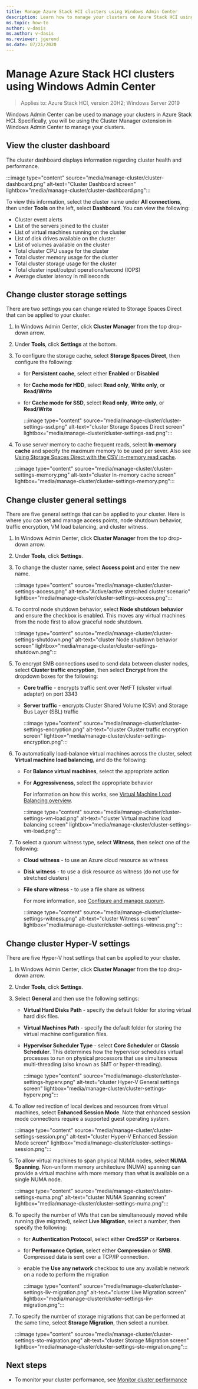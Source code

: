 ```yaml
---
title: Manage Azure Stack HCI clusters using Windows Admin Center
description: Learn how to manage your clusters on Azure Stack HCI using Windows Admin Center.
ms.topic: how-to
author: v-dasis
ms.author: v-dasis
ms.reviewer: jgerend
ms.date: 07/21/2020
---
```


# Manage Azure Stack HCI clusters using Windows Admin Center

> Applies to: Azure Stack HCI, version 20H2; Windows Server 2019

Windows Admin Center can be used to manage your clusters in Azure Stack HCI. Specifically, you will be using the Cluster Manager extension in Windows Admin Center to manage your clusters.

## View the cluster dashboard

The cluster dashboard displays information regarding cluster health and performance.

:::image type="content" source="media/manage-cluster/cluster-dashboard.png" alt-text="Cluster Dashboard screen" lightbox="media/manage-cluster/cluster-dashboard.png":::

To view this information, select the cluster name under **All connections**, then under **Tools** on the left, select **Dashboard**. You can view the following:

- Cluster event alerts
- List of the servers joined to the cluster
- List of virtual machines running on the cluster
- List of disk drives available on the cluster
- List of volumes available on the cluster
- Total cluster CPU usage for the cluster
- Total cluster memory usage for the cluster
- Total cluster storage usage for the cluster
- Total cluster input/output operations/second (IOPS)
- Average cluster latency in milliseconds

## Change cluster storage settings

There are two settings you can change related to Storage Spaces Direct that can be applied to your cluster.

1. In Windows Admin Center, click **Cluster Manager** from the top drop-down arrow.
1. Under **Tools**, click **Settings** at the bottom.
1. To configure the storage cache, select **Storage Spaces Direct**, then configure the following:

   - for **Persistent cache**, select either **Enabled** or **Disabled**

   - for **Cache mode for HDD**, select **Read only**, **Write only**, or **Read/Write**

   - for **Cache mode for SSD**, select **Read only**, **Write only**, or **Read/Write**

        :::image type="content" source="media/manage-cluster/cluster-settings-ssd.png" alt-text="cluster Storage Spaces Direct screen" lightbox="media/manage-cluster/cluster-settings-ssd.png":::

1. To use server memory to cache frequent reads, select **In-memory cache** and specify the maximum memory to be used per sever. Also see [Using Storage Spaces Direct with the CSV in-memory read cache](https://docs.microsoft.com/windows-server/storage/storage-spaces/csv-cache).

    :::image type="content" source="media/manage-cluster/cluster-settings-memory.png" alt-text="cluster In-memory cache screen" lightbox="media/manage-cluster/cluster-settings-memory.png":::

## Change cluster general settings

There are five general settings that can be applied to your cluster. Here is where you can set and manage access points, node shutdown behavior, traffic encryption, VM load balancing, and cluster witness.

1. In Windows Admin Center, click **Cluster Manager** from the top drop-down arrow.
1. Under **Tools**, click **Settings**.
1. To change the cluster name, select **Access point** and enter the new name.

    :::image type="content" source="media/manage-cluster/cluster-settings-access.png" alt-text="Active/active stretched cluster scenario" lightbox="media/manage-cluster/cluster-settings-access.png":::

1. To control node shutdown behavior, select **Node shutdown behavior** and ensure the checkbox is enabled. This moves any virtual machines from the node first to allow graceful node shutdown.

    :::image type="content" source="media/manage-cluster/cluster-settings-shutdown.png" alt-text="cluster Node shutdown behavior screen" lightbox="media/manage-cluster/cluster-settings-shutdown.png":::

1. To encrypt SMB connections used to send data between cluster nodes, select **Cluster traffic encryption**, then select **Encrypt** from the dropdown boxes for the following:

   - **Core traffic** - encrypts traffic sent over NetFT (cluster virtual adapter) on port 3343

   - **Server traffic** - encrypts Cluster Shared Volume (CSV) and Storage Bus Layer (SBL) traffic

        :::image type="content" source="media/manage-cluster/cluster-settings-encryption.png" alt-text="cluster Cluster traffic encryption screen" lightbox="media/manage-cluster/cluster-settings-encryption.png":::

1. To automatically load-balance virtual machines across the cluster, select **Virtual machine load balancing**, and do the following:

   - For **Balance virtual machines**, select the appropriate action
   - For **Aggressiveness**, select the appropriate behavior

     For information on how this works, see [Virtual Machine Load Balancing overview](https://docs.microsoft.com/windows-server/failover-clustering/vm-load-balancing-overview).

        :::image type="content" source="media/manage-cluster/cluster-settings-vm-load.png" alt-text="cluster Virtual machine load balancing screen" lightbox="media/manage-cluster/cluster-settings-vm-load.png":::

1. To select a quorum witness type, select **Witness**, then select one of the following:

   - **Cloud witness** - to use an Azure cloud resource as witness
   - **Disk witness** - to use a disk resource as witness (do not use for stretched clusters)
   - **File share witness** - to use a file share as witness

        For more information, see [Configure and manage quorum](https://docs.microsoft.com/windows-server/failover-clustering/manage-cluster-quorum).

        :::image type="content" source="media/manage-cluster/cluster-settings-witness.png" alt-text="cluster Witness screen" lightbox="media/manage-cluster/cluster-settings-witness.png":::

## Change cluster Hyper-V settings

There are five Hyper-V host settings that can be applied to your cluster.

1. In Windows Admin Center, click **Cluster Manager** from the top drop-down arrow.
1. Under **Tools**, click **Settings**.
1. Select **General** and then use the following settings:

   - **Virtual Hard Disks Path** - specify the default folder for storing virtual hard disk files.

   - **Virtual Machines Path** - specify the default folder for storing the virtual machine configuration files.

   - **Hypervisor Scheduler Type** - select **Core Scheduler** or **Classic Scheduler**. This determines how the hypervisor schedules virtual processes to run on physical processors that use simultaneous multi-threading (also known as SMT or hyper-threading).

        :::image type="content" source="media/manage-cluster/cluster-settings-hyperv.png" alt-text="cluster Hyper-V General settings  screen" lightbox="media/manage-cluster/cluster-settings-hyperv.png":::

1. To allow redirection of local devices and resources from virtual machines, select **Enhanced Session Mode**. Note that enhanced session mode connections require a supported guest operating system.

    :::image type="content" source="media/manage-cluster/cluster-settings-session.png" alt-text="cluster Hyper-V Enhanced Session Mode screen" lightbox="media/manage-cluster/cluster-settings-session.png":::

1. To allow virtual machines to span physical NUMA nodes, select **NUMA Spanning**. Non-uniform memory architecture (NUMA) spanning can provide a virtual machine with more memory than what is available on a single NUMA node.

    :::image type="content" source="media/manage-cluster/cluster-settings-numa.png" alt-text="cluster NUMA Spanning screen" lightbox="media/manage-cluster/cluster-settings-numa.png":::

1. To specify the number of VMs that can be simultaneously moved while running (live migrated), select **Live Migration**, select a number, then specify the following:

   - for **Authentication Protocol**, select either **CredSSP** or **Kerberos**.

   - for **Performance Option**, select either **Compression** or **SMB**. Compressed data is sent over a TCP/IP connection.

   - enable the **Use any network** checkbox to use any available network on a node to perform the migration

        :::image type="content" source="media/manage-cluster/cluster-settings-liv-migration.png" alt-text="cluster Live Migration screen" lightbox="media/manage-cluster/cluster-settings-liv-migration.png":::

1. To specify the number of storage migrations that can be performed at the same time, select **Storage Migration**, then select a number.

    :::image type="content" source="media/manage-cluster/cluster-settings-sto-migration.png" alt-text="cluster Storage Migration screen" lightbox="media/manage-cluster/cluster-settings-sto-migration.png":::

## Next steps

- To monitor your cluster performance, see [Monitor cluster performance](https://docs.microsoft.com/azure-stack/hci/get-started#monitor-cluster-performance-with-the-windows-admin-center-dashboard)
